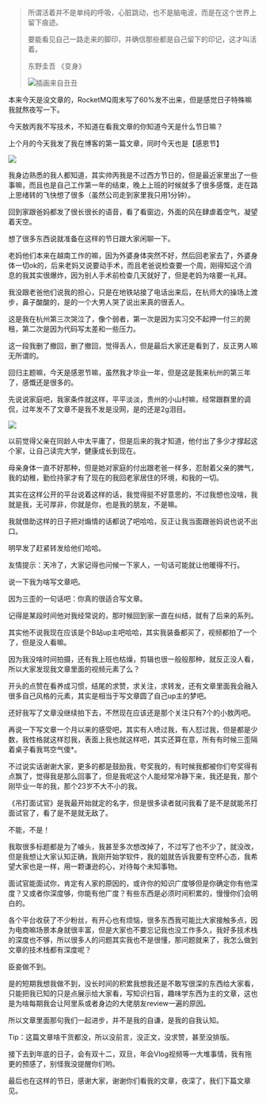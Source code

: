 

> 所谓活着并不是单纯的呼吸，心脏跳动，也不是脑电波，而是在这个世界上留下痕迹。
>
> 要能看见自己一路走来的脚印，并确信那些都是自己留下的印记，这才叫活着。 
>
> 
>
> 东野圭吾 《变身》
>
> ![插画来自丑丑](https://tva1.sinaimg.cn/large/006y8mN6ly1g9cl6q9o9zj309o0b3q5i.jpg)
>
> 



本来今天是没文章的，RocketMQ周末写了60%发不出来，但是感觉日子特殊嘛我就熬夜写一下。

今天敖丙我不写技术，不知道在看我文章的你知道今天是什么节日嘛？

上个月的今天我发了我在博客的第一篇文章，同时今天也是【感恩节】

![](https://tva1.sinaimg.cn/large/006y8mN6ly1g9cve67y0oj305n01bq2u.jpg)

我身边熟悉的我人都知道，其实帅丙我是不过西方节日的，但是最近家里出了一些事嘛，而且也是自己工作第一年的结束，晚上上班的时候就多了很多感慨，走在路上思绪转的飞快想了很多（虽然公司走到家里我只用1分钟）。

回到家跟爸妈都发了很长很长的语音，看了看窗边，外面的风在肆虐着空气，凝望着天空。

想了很多东西说就准备在这样的节日跟大家闲聊一下。

老妈他们本来在越南工作的嘛，因为外婆身体突然不好，然后回老家去了，外婆身体一切ok的，后来老妈又说要动手术，而且老爸说检查要一个周，刚得知这个消息的我其实很爆炸，因为别人手术前检查几天就好了，但是老妈为啥要一礼拜。

我没跟老爸他们说我的担心，只是在地铁站接了电话出来后，在杭师大的操场上渡步，鼻子酸酸的，是的一个大男人哭了说出来真的很丢人。

这是我在杭州第三次哭泣了，像个弱者，第一次是因为实习交不起押一付三的房租，第二次是因为代码写太差和一些压力。

这一段我删了撤回，删了撤回，觉得丢人，但是最后大家还是看到了，反正男人嘛无所谓的。

回归主题嘛，今天是感恩节嘛，虽然我才毕业一年，但是这是我来杭州的第三年了，感慨还是很多的。

先说说家庭吧，我家条件就这样，平平淡淡，贵州的小山村嘛，经常跟群里的调侃，过年发不了文章不是我不发是没网，是的还是2g泪目。

![](https://tva1.sinaimg.cn/large/006y8mN6ly1g9dghpyv9mj31400u0qv5.jpg)

以前觉得父亲在同龄人中太平庸了，但是后来的我才知道，他付出了多少才撑起这个家，让自己读完大学，健康成长到现在。

母亲身体一直不好那种，但是她对家庭的付出跟老爸一样多，忍耐着父亲的脾气，我的幼稚，勤俭持家才有了现在的我回老家居住的环境，和我的一切。

其实在这样公开的平台说着这样的话，我觉得挺不好意思的，不过我想也没啥，我就是我，无可厚非，你就是你，也是我的朋友，不是嘛。

我就借助这样的日子把对煽情的话都说了吧哈哈，反正让我当面跟爸妈说也说不出口。

明早发了赶紧转发给他们哈哈。

友情提示：天冷了，大家记得也问候一下家人，一句话可能就让他暖得不行。

说一下我为啥写文章吧。

因为三歪的一句话吧：你真的很适合写文章。

记得是某段时间他对我经常说的，那时候回到家一直在纠结，就有了后来的系列。

其实他不说我现在应该是个B站up主吧哈哈，其实我装备都买了，视频都拍了一个了，但是没人看嘛。

因为我没啥时间拍摄，还有我上班也枯燥，剪辑也很一般般那种，就反正没人看，所以大家发现我文章里面的视频元素了么？

开头的点赞在看养成习惯，结尾的求赞，求关注，求转发，还有文章里面我会融入很多自己风格的元素，其实是相当于写文章圆了自己up主的梦吧。

还好我写了文章没继续拍下去，不然现在应该还是那个关注只有7个的小敖丙吧。

再说一下写文章一个月以来的感受吧，其实有人喷过我，有人怼过我，但是都是少数，我性格就这样怼我，表面上我也就这样吧，其实还算在意，所有有时候三歪隔着桌子看我骂空气傻*。

不过说实话谢谢大家，更多的都是鼓励我，夸奖我的，有时候我都被你们夸奖得有点飘了，觉得我是那么回事了，但是我呢这个人能经常冷静下来，我还是我，那个刚毕业一年的我，那个23岁不大不小的我。

《吊打面试官》是我最开始就定的名字，但是很多读者就问我看了是不是就能吊打面试官了，看了是不是就无敌了。

不能，不是！

我取很多标题都是为了噱头，我甚至多次想改掉了，不过写了也不少了，就没改，但是我想让大家认知正确，我刚开始学软件，我的姐就告诉我要有空杯心态，我希望大家也是一样，用一颗谦逊的心，对待每个未知事物。

面试官能面试你，肯定有人家的原因的，或许你的知识广度够但是你确定你有他深度？又或者你深度够，你能有他广度？有些东西是必须时间积累的，慢慢你们会明白的。

各个平台收获了不少粉丝，有开心也有烦恼，很多东西我可能比大家接触多点，因为电商嘛场景本身就很丰富，但是大家也不要忘记我也没工作多久，我好多技术栈的深度也不够，所以很多人的问题其实我也不是很懂，那问题就来了，我怎么做到文章的技术栈都有深度呢？

臣妾做不到。

是的短期我想我做不到，没长时间的积累我想我还是不敢写很深的东西给大家看，只能把我已知的只是点展示给大家看，写知识扫盲，趣味学东西为主的文章，这也是为啥每期我会让阿里系或者身边的大佬朋友review一遍的原因。

所以文章里面那句我们一起进步，并不是我的自谦，是我的自我认知。

Tip：这篇文章啥干货都没，所以没前言，没正文，没求赞，甚至没排版。

接下去到年底的日子，会有双十二，双旦，年会Vlog视频等一大堆事情，我有拖更的预感了，别怪我没提醒你们哟。

最后也在这样的节日，感谢大家，谢谢你们看我的文章，夜深了，我们下篇文章见。


